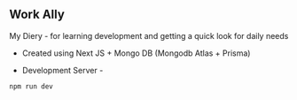 ## Work Ally

My Diery - for learning development and getting a quick look for daily needs

- Created using Next JS + Mongo DB (Mongodb Atlas + Prisma)

* Development Server - 
```bash
npm run dev
```
